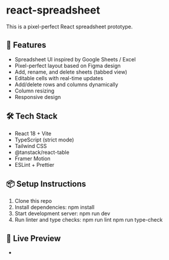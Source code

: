 # react-spreadsheet
This is a pixel-perfect React spreadsheet prototype.

## 🌟 Features

- Spreadsheet UI inspired by Google Sheets / Excel
- Pixel-perfect layout based on Figma design
- Add, rename, and delete sheets (tabbed view)
- Editable cells with real-time updates
- Add/delete rows and columns dynamically
- Column resizing
- Responsive design

## 🛠️ Tech Stack

- React 18 + Vite
- TypeScript (strict mode)
- Tailwind CSS
- @tanstack/react-table
- Framer Motion
- ESLint + Prettier

## 📦 Setup Instructions

1. Clone this repo
2. Install dependencies:
   npm install
3. Start development server:
   npm run dev
4. Run linter and type checks:
   npm run lint
   npm run type-check

## 🔗 Live Preview
- 
